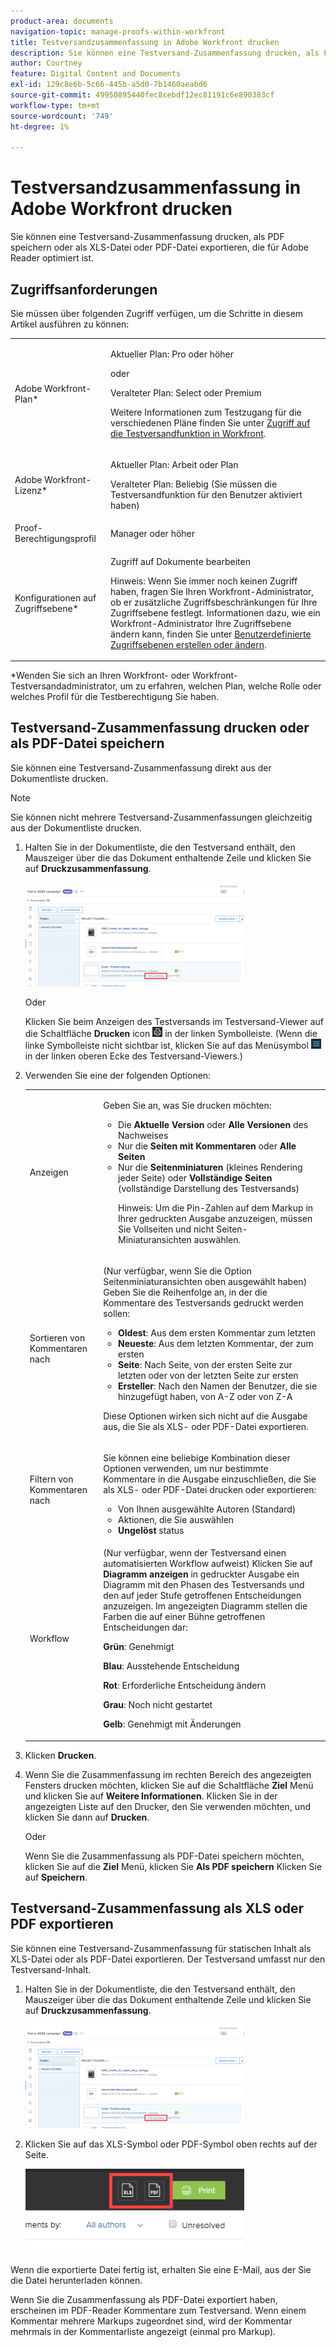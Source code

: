 ```yaml
---
product-area: documents
navigation-topic: manage-proofs-within-workfront
title: Testversandzusammenfassung in Adobe Workfront drucken
description: Sie können eine Testversand-Zusammenfassung drucken, als PDF speichern oder als XLS-Datei oder PDF-Datei exportieren, die für Adobe Reader optimiert ist.
author: Courtney
feature: Digital Content and Documents
exl-id: 129c8e6b-5c66-445b-a5d0-7b1460aeabd6
source-git-commit: 49950895440fec8cebdf12ec81191c6e890383cf
workflow-type: tm+mt
source-wordcount: '749'
ht-degree: 1%

---
```


# Testversandzusammenfassung in Adobe Workfront drucken

Sie können eine Testversand-Zusammenfassung drucken, als PDF speichern oder als XLS-Datei oder PDF-Datei exportieren, die für Adobe Reader optimiert ist.

## Zugriffsanforderungen

Sie müssen über folgenden Zugriff verfügen, um die Schritte in diesem Artikel ausführen zu können:

<table style="table-layout:auto"> 
 <col> 
 <col> 
 <tbody> 
  <tr> 
   <td role="rowheader">Adobe Workfront-Plan*</td> 
   <td> <p>Aktueller Plan: Pro oder höher</p> <p>oder</p> <p>Veralteter Plan: Select oder Premium</p> <p>Weitere Informationen zum Testzugang für die verschiedenen Pläne finden Sie unter <a href="/help/quicksilver/administration-and-setup/manage-workfront/configure-proofing/access-to-proofing-functionality.md" class="MCXref xref">Zugriff auf die Testversandfunktion in Workfront</a>.</p> </td> 
  </tr> 
  <tr> 
   <td role="rowheader">Adobe Workfront-Lizenz*</td> 
   <td> <p>Aktueller Plan: Arbeit oder Plan</p> <p>Veralteter Plan: Beliebig (Sie müssen die Testversandfunktion für den Benutzer aktiviert haben)</p> </td> 
  </tr> 
  <tr> 
   <td role="rowheader">Proof-Berechtigungsprofil </td> 
   <td>Manager oder höher</td> 
  </tr> 
  <tr> 
   <td role="rowheader">Konfigurationen auf Zugriffsebene*</td> 
   <td> <p>Zugriff auf Dokumente bearbeiten</p> <p>Hinweis: Wenn Sie immer noch keinen Zugriff haben, fragen Sie Ihren Workfront-Administrator, ob er zusätzliche Zugriffsbeschränkungen für Ihre Zugriffsebene festlegt. Informationen dazu, wie ein Workfront-Administrator Ihre Zugriffsebene ändern kann, finden Sie unter <a href="../../../administration-and-setup/add-users/configure-and-grant-access/create-modify-access-levels.md" class="MCXref xref">Benutzerdefinierte Zugriffsebenen erstellen oder ändern</a>.</p> </td> 
  </tr> 
 </tbody> 
</table>

&#42;Wenden Sie sich an Ihren Workfront- oder Workfront-Testversandadministrator, um zu erfahren, welchen Plan, welche Rolle oder welches Profil für die Testberechtigung Sie haben.

## Testversand-Zusammenfassung drucken oder als PDF-Datei speichern

Sie können eine Testversand-Zusammenfassung direkt aus der Dokumentliste drucken.

>[!NOTE]
>
>Sie können nicht mehrere Testversand-Zusammenfassungen gleichzeitig aus der Dokumentliste drucken.

1. Halten Sie in der Dokumentliste, die den Testversand enthält, den Mauszeiger über die das Dokument enthaltende Zeile und klicken Sie auf **Druckzusammenfassung**.

   ![proof_printsummary.png](assets/proof-printsummary-350x166.png)

   Oder

   Klicken Sie beim Anzeigen des Testversands im Testversand-Viewer auf die Schaltfläche **Drucken** icon ![](assets/print-icon-in-pv.png) in der linken Symbolleiste. (Wenn die linke Symbolleiste nicht sichtbar ist, klicken Sie auf das Menüsymbol ![](assets/menu-icon-in-pv.png) in der linken oberen Ecke des Testversand-Viewers.)

1. Verwenden Sie eine der folgenden Optionen:

   <table style="table-layout:auto"> 
    <col> 
    <col> 
    <tbody> 
     <tr> 
      <td role="rowheader">Anzeigen</td> 
      <td> <p>Geben Sie an, was Sie drucken möchten:</p> 
       <ul> 
        <li>Die <strong>Aktuelle Version</strong> oder <strong>Alle Versionen</strong> des Nachweises</li> 
        <li>Nur die <strong>Seiten mit Kommentaren</strong> oder <strong>Alle Seiten</strong></li> 
        <li>Nur die <strong>Seitenminiaturen</strong> (kleines Rendering jeder Seite) oder <strong>Vollständige Seiten</strong> (vollständige Darstellung des Testversands)<br></li> 
        <p>Hinweis: Um die Pin-Zahlen auf dem Markup in Ihrer gedruckten Ausgabe anzuzeigen, müssen Sie Vollseiten und nicht Seiten-Miniaturansichten auswählen. </p> 
       </ul> </td> 
     </tr> 
     <tr> 
      <td role="rowheader">Sortieren von Kommentaren nach</td> 
      <td> <p>(Nur verfügbar, wenn Sie die Option Seitenminiaturansichten oben ausgewählt haben) Geben Sie die Reihenfolge an, in der die Kommentare des Testversands gedruckt werden sollen:</p> 
       <ul> 
        <li><strong>Oldest</strong>: Aus dem ersten Kommentar zum letzten</li> 
        <li><strong>Neueste</strong>: Aus dem letzten Kommentar, der zum ersten</li> 
        <li><strong>Seite</strong>: Nach Seite, von der ersten Seite zur letzten oder von der letzten Seite zur ersten</li> 
        <li><strong>Ersteller</strong>: Nach den Namen der Benutzer, die sie hinzugefügt haben, von A-Z oder von Z-A</li> 
       </ul> <p>Diese Optionen wirken sich nicht auf die Ausgabe aus, die Sie als XLS- oder PDF-Datei exportieren.</p> </td> 
     </tr> 
     <tr> 
      <td role="rowheader">Filtern von Kommentaren nach</td> 
      <td> <p>Sie können eine beliebige Kombination dieser Optionen verwenden, um nur bestimmte Kommentare in die Ausgabe einzuschließen, die Sie als XLS- oder PDF-Datei drucken oder exportieren:</p> 
       <ul> 
        <li>Von Ihnen ausgewählte Autoren (Standard)</li> 
        <li>Aktionen, die Sie auswählen</li> 
        <li><strong>Ungelöst</strong> status</li> 
       </ul> </td> 
     </tr> 
     <tr> 
      <td role="rowheader">Workflow</td> 
      <td> <p>(Nur verfügbar, wenn der Testversand einen automatisierten Workflow aufweist) Klicken Sie auf <strong>Diagramm anzeigen</strong> in gedruckter Ausgabe ein Diagramm mit den Phasen des Testversands und den auf jeder Stufe getroffenen Entscheidungen anzuzeigen. Im angezeigten Diagramm stellen die Farben die auf einer Bühne getroffenen Entscheidungen dar:</p> <p><strong>Grün</strong>: Genehmigt</p> <p><strong>Blau</strong>: Ausstehende Entscheidung</p> <p><strong>Rot</strong>: Erforderliche Entscheidung ändern</p> <p><strong>Grau</strong>: Noch nicht gestartet</p> <p><strong>Gelb</strong>: Genehmigt mit Änderungen</p> </td> 
     </tr> 
    </tbody> 
   </table>

1. Klicken **Drucken**.
1. Wenn Sie die Zusammenfassung im rechten Bereich des angezeigten Fensters drucken möchten, klicken Sie auf die Schaltfläche **Ziel** Menü und klicken Sie auf **Weitere Informationen**. Klicken Sie in der angezeigten Liste auf den Drucker, den Sie verwenden möchten, und klicken Sie dann auf **Drucken**.

   Oder

   Wenn Sie die Zusammenfassung als PDF-Datei speichern möchten, klicken Sie auf die **Ziel** Menü, klicken Sie **Als PDF speichern** Klicken Sie auf **Speichern**.

## Testversand-Zusammenfassung als XLS oder PDF exportieren

Sie können eine Testversand-Zusammenfassung für statischen Inhalt als XLS-Datei oder als PDF-Datei exportieren. Der Testversand umfasst nur den Testversand-Inhalt.

1. Halten Sie in der Dokumentliste, die den Testversand enthält, den Mauszeiger über die das Dokument enthaltende Zeile und klicken Sie auf **Druckzusammenfassung**.

   ![proof_printsummary.png](assets/proof-printsummary-350x166.png)

1. Klicken Sie auf das XLS-Symbol oder PDF-Symbol oben rechts auf der Seite.

   ![](assets/xls-pdf-icons-350x136.png)

Wenn die exportierte Datei fertig ist, erhalten Sie eine E-Mail, aus der Sie die Datei herunterladen können.

Wenn Sie die Zusammenfassung als PDF-Datei exportiert haben, erscheinen im PDF-Reader Kommentare zum Testversand. Wenn einem Kommentar mehrere Markups zugeordnet sind, wird der Kommentar mehrmals in der Kommentarliste angezeigt (einmal pro Markup).
